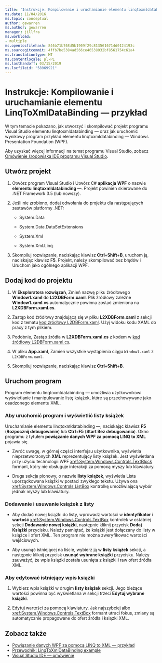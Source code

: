 ```yaml
---
title: 'Instrukcje: Kompilowanie i uruchamianie elementu linqtoxmldatabinding — przykład'
ms.date: 11/04/2016
ms.topic: conceptual
author: gewarren
ms.author: gewarren
manager: jillfra
ms.workload:
- multiple
ms.openlocfilehash: 846b71b768d5b1909f29c8135616714d0124193c
ms.sourcegitcommit: 4ffb7be5384ad566ce46538032bf8561754c61a4
ms.translationtype: MT
ms.contentlocale: pl-PL
ms.lasthandoff: 03/15/2019
ms.locfileid: "58069921"
---
```

# <a name="how-to-build-and-run-the-linqtoxmldatabinding-example"></a>Instrukcje: Kompilowanie i uruchamianie elementu LinqToXmlDataBinding — przykład

W tym temacie pokazano, jak utworzyć i skompilować projekt programu Visual Studio elementu linqtoxmldatabinding — oraz jak uruchomić wynikowy program przykład elementu linqtoxmldatabinding — Windows Presentation Foundation (WPF).

Aby uzyskać więcej informacji na temat programu Visual Studio, zobacz [Omówienie środowiska IDE programu Visual Studio](../get-started/visual-studio-ide.md).

## <a name="create-the-project"></a>Utwórz projekt

1. Otwórz program Visual Studio i Utwórz C# **aplikacja WPF** o nazwie **elementu linqtoxmldatabinding —**. Projekt powinien skierowane do .NET Framework 3.5 (lub nowszy).

1. Jeśli nie zrobiono, dodaj odwołania do projektu dla następujących zestawów platformy .NET:

    - System.Data

    - System.Data.DataSetExtensions

    - System.Xml

    - System.Xml.Linq

1. Skompiluj rozwiązanie, naciskając klawisz **Ctrl**+**Shift**+**B**, uruchom ją, naciskając klawisz **F5**. Projekt, należy skompilować bez błędów i Uruchom jako ogólnego aplikacji WPF.

## <a name="add-code-to-the-project"></a>Dodaj kod do projektu

1. W **Eksploratora rozwiązań**, Zmień nazwę pliku źródłowego **Window1.xaml** do **L2XDBForm.xaml**. Plik źródłowy zależne **Window1.xaml.cs** automatycznie powinna zostać zmieniona na **L2XDBForm.xaml.cs**.

1. Zastąp kod źródłowy znajdującą się w pliku **L2XDBForm.xaml** z sekcji kod z tematu [kod źródłowy L2DBForm.xaml](../designers/l2dbform-xaml-source-code.md). Użyj widoku kodu XAML do pracy z tym plikiem.

1. Podobnie, Zastąp źródła w **L2XDBForm.xaml.cs** z kodem w [kod źródłowy L2DBForm.xaml.cs](../designers/l2dbform-xaml-cs-source-code.md).

1. W pliku **App.xaml**, Zamień wszystkie wystąpienia ciągu `Window1.xaml` z `L2XDBForm.xaml`.

1. Skompiluj rozwiązanie, naciskając klawisz **Ctrl**+**Shift**+**B**.

## <a name="run-the-program"></a>Uruchom program

Program elementu linqtoxmldatabinding — umożliwia użytkownikowi wyświetlanie i manipulowanie listę książek, które są przechowywane jako osadzonego elementu XML.

### <a name="to-run-the-program-and-view-the-book-list"></a>Aby uruchomić program i wyświetlić listy książek

Uruchamianie elementu linqtoxmldatabinding —, naciskając klawisz **F5** (**Rozpocznij debugowanie**) lub **Ctrl**+**F5** (**Start Bez debugowania**). Okno programu z tytułem **powiązanie danych WPF za pomocą LINQ to XML** pojawia się.

- Zwróć uwagę, w górnej części interfejsu użytkownika, wyświetla nieprzetworzonych **XML** reprezentujący listy książek. Jest wyświetlana przy użyciu technologii WPF <xref:System.Windows.Controls.TextBlock> formant, który nie obsługuje interakcji za pomocą myszy lub klawiatury.

- Druga sekcja pionowy, o nazwie **listy książek**, wyświetla Lista uporządkowana książki w postaci zwykłego tekstu. Używa ona <xref:System.Windows.Controls.ListBox> kontrolkę umożliwiającą wybór jednak myszy lub klawiatury.

### <a name="to-add-and-delete-books-from-the-list"></a>Dodawanie i usuwanie książek z listy

- Aby dodać nowej książki do listy, wprowadź wartości w **identyfikator** i **wartość** <xref:System.Windows.Controls.TextBox> kontrolek w ostatniej sekcji **Dodawanie nowej książki**, następnie kliknij przycisk **Dodaj Książki** przycisku. Należy pamiętać, że książki jest dołączany do listy w książce i ofert XML. Ten program nie można zweryfikować wartości wejściowych.

- Aby usunąć istniejącej na liście, wybierz ją w **listy książek** sekcji, a następnie kliknij przycisk **usunąć wybrane książki** przycisku. Należy zauważyć, że wpis książki została usunięta z książki i raw ofert źródła XML.

### <a name="to-edit-an-existing-book-entry"></a>Aby edytować istniejący wpis książki

1. Wybierz wpis książki w drugim **listy książek** sekcji. Jego bieżące wartości powinna być wyświetlana w sekcji trzeci **Edytuj wybrane książki**.

1. Edytuj wartości za pomocą klawiatury. Jak najszybciej albo <xref:System.Windows.Controls.TextBox> formant utraci fokus, zmiany są automatycznie propagowane do ofert źródła i książki XML.

## <a name="see-also"></a>Zobacz także

- [Powiązanie danych WPF za pomocą LINQ to XML — przykład](../designers/wpf-data-binding-using-linq-to-xml-example.md)
- [Przewodnik: LinqToXmlDataBinding example](../designers/walkthrough-linqtoxmldatabinding-example.md)
- [Visual Studio IDE — omówienie](../get-started/visual-studio-ide.md)